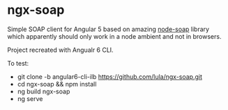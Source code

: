 # ngx-soap

Simple SOAP client for Angular 5 based on amazing [node-soap](https://github.com/vpulim/node-soap) library which apparently should only work in a node ambient and not in browsers.

Project recreated with Angualr 6 CLI.

To test: 
- git clone -b angular6-cli-ilb https://github.com/lula/ngx-soap.git
- cd ngx-soap && npm install
- ng build ngx-soap
- ng serve
